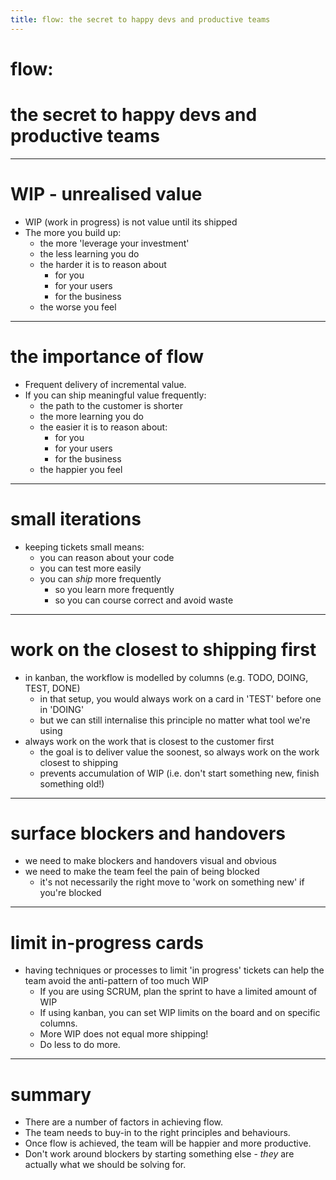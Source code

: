 ```yaml
---
title: flow: the secret to happy devs and productive teams
---
```

# <!--fit--> flow:
# <!--fit--> the secret to happy devs and productive teams
---
# WIP - unrealised value
- WIP (work in progress) is not value until its shipped
- The more you build up:
  - the more 'leverage your investment'
  - the less learning you do
  - the harder it is to reason about
    - for you
    - for your users
    - for the business
  - the worse you feel

---
# the importance of flow

- Frequent delivery of incremental value.
- If you can ship meaningful value frequently:
  - the path to the customer is shorter
  - the more learning you do
  - the easier it is to reason about:
    - for you
    - for your users
    - for the business
  - the happier you feel

    
---
# small iterations

- keeping tickets small means:
  - you can reason about your code
  - you can test more easily
  - you can _ship_ more frequently
    - so you learn more frequently
    - so you can course correct and avoid waste

---
# work on the closest to shipping first

- in kanban, the workflow is modelled by columns (e.g. TODO, DOING, TEST, DONE)
  - in that setup, you would always work on a card in 'TEST' before one in 'DOING'
  - but we can still internalise this principle no matter what tool we're using
- always work on the work that is closest to the customer first
  - the goal is to deliver value the soonest, so always work on the work closest to shipping
  - prevents accumulation of WIP (i.e. don't start something new, finish something old!)

---
# surface blockers and handovers

- we need to make blockers and handovers visual and obvious
- we need to make the team feel the pain of being blocked
  - it's not necessarily the right move to 'work on something new' if you're blocked

---
# limit in-progress cards

- having techniques or processes to limit 'in progress' tickets can help the team avoid the anti-pattern of too much WIP
  - If you are using SCRUM, plan the sprint to have a limited amount of WIP
  - If using kanban, you can set WIP limits on the board and on specific columns.
  - More WIP does not equal more shipping!
  - Do less to do more.

---
# summary

- There are a number of factors in achieving flow.
- The team needs to buy-in to the right principles and behaviours.
- Once flow is achieved, the team will be happier and more productive.
- Don't work around blockers by starting something else - _they_ are actually what we should be solving for.
